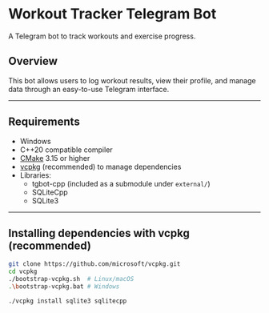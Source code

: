 # Workout Tracker Telegram Bot

A Telegram bot to track workouts and exercise progress.

## Overview

This bot allows users to log workout results, view their profile, and manage data through an easy-to-use Telegram interface.

---

## Requirements

- Windows
- C++20 compatible compiler
- [CMake](https://cmake.org/) 3.15 or higher
- [vcpkg](https://github.com/microsoft/vcpkg) (recommended) to manage dependencies
- Libraries:
  - tgbot-cpp (included as a submodule under `external/`)
  - SQLiteCpp
  - SQLite3

---

## Installing dependencies with vcpkg (recommended)

```bash
git clone https://github.com/microsoft/vcpkg.git
cd vcpkg
./bootstrap-vcpkg.sh  # Linux/macOS
.\bootstrap-vcpkg.bat # Windows

./vcpkg install sqlite3 sqlitecpp
